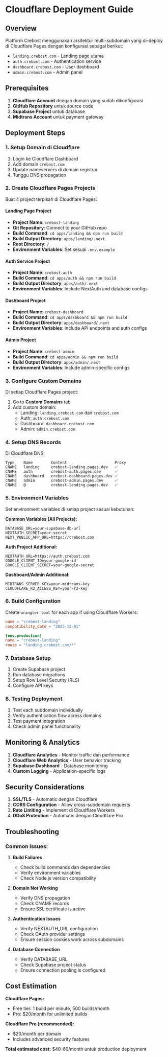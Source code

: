 # Cloudflare Deployment Guide

## Overview
Platform Crebost menggunakan arsitektur multi-subdomain yang di-deploy di Cloudflare Pages dengan konfigurasi sebagai berikut:

- `landing.crebost.com` - Landing page utama
- `auth.crebost.com` - Authentication service  
- `dashboard.crebost.com` - User dashboard
- `admin.crebost.com` - Admin panel

## Prerequisites

1. **Cloudflare Account** dengan domain yang sudah dikonfigurasi
2. **GitHub Repository** untuk source code
3. **Supabase Project** untuk database
4. **Midtrans Account** untuk payment gateway

## Deployment Steps

### 1. Setup Domain di Cloudflare

1. Login ke Cloudflare Dashboard
2. Add domain `crebost.com` 
3. Update nameservers di domain registrar
4. Tunggu DNS propagation

### 2. Create Cloudflare Pages Projects

Buat 4 project terpisah di Cloudflare Pages:

#### Landing Page Project
- **Project Name**: `crebost-landing`
- **Git Repository**: Connect to your GitHub repo
- **Build Command**: `cd apps/landing && npm run build`
- **Build Output Directory**: `apps/landing/.next`
- **Root Directory**: `/`
- **Environment Variables**: Set sesuai `.env.example`

#### Auth Service Project  
- **Project Name**: `crebost-auth`
- **Build Command**: `cd apps/auth && npm run build`
- **Build Output Directory**: `apps/auth/.next`
- **Environment Variables**: Include NextAuth and database configs

#### Dashboard Project
- **Project Name**: `crebost-dashboard` 
- **Build Command**: `cd apps/dashboard && npm run build`
- **Build Output Directory**: `apps/dashboard/.next`
- **Environment Variables**: Include API endpoints and auth configs

#### Admin Project
- **Project Name**: `crebost-admin`
- **Build Command**: `cd apps/admin && npm run build` 
- **Build Output Directory**: `apps/admin/.next`
- **Environment Variables**: Include admin-specific configs

### 3. Configure Custom Domains

Di setiap Cloudflare Pages project:

1. Go to **Custom Domains** tab
2. Add custom domain:
   - Landing: `landing.crebost.com` dan `crebost.com`
   - Auth: `auth.crebost.com`
   - Dashboard: `dashboard.crebost.com` 
   - Admin: `admin.crebost.com`

### 4. Setup DNS Records

Di Cloudflare DNS:

```
Type    Name        Content                     Proxy
CNAME   landing     crebost-landing.pages.dev   ✅
CNAME   auth        crebost-auth.pages.dev      ✅  
CNAME   dashboard   crebost-dashboard.pages.dev ✅
CNAME   admin       crebost-admin.pages.dev     ✅
CNAME   @           crebost-landing.pages.dev   ✅
```

### 5. Environment Variables

Set environment variables di setiap project sesuai kebutuhan:

**Common Variables (All Projects):**
```
DATABASE_URL=your-supabase-db-url
NEXTAUTH_SECRET=your-secret
NEXT_PUBLIC_APP_URL=https://crebost.com
```

**Auth Project Additional:**
```
NEXTAUTH_URL=https://auth.crebost.com
GOOGLE_CLIENT_ID=your-google-id
GOOGLE_CLIENT_SECRET=your-google-secret
```

**Dashboard/Admin Additional:**
```
MIDTRANS_SERVER_KEY=your-midtrans-key
CLOUDFLARE_R2_ACCESS_KEY=your-r2-key
```

### 6. Build Configuration

Create `wrangler.toml` for each app if using Cloudflare Workers:

```toml
name = "crebost-landing"
compatibility_date = "2023-12-01"

[env.production]
name = "crebost-landing"
route = "landing.crebost.com/*"
```

### 7. Database Setup

1. Create Supabase project
2. Run database migrations
3. Setup Row Level Security (RLS)
4. Configure API keys

### 8. Testing Deployment

1. Test each subdomain individually
2. Verify authentication flow across domains
3. Test payment integration
4. Check admin panel functionality

## Monitoring & Analytics

1. **Cloudflare Analytics** - Monitor traffic dan performance
2. **Cloudflare Web Analytics** - User behavior tracking  
3. **Supabase Dashboard** - Database monitoring
4. **Custom Logging** - Application-specific logs

## Security Considerations

1. **SSL/TLS** - Automatic dengan Cloudflare
2. **CORS Configuration** - Allow cross-subdomain requests
3. **Rate Limiting** - Implement di Cloudflare Workers
4. **DDoS Protection** - Automatic dengan Cloudflare Pro

## Troubleshooting

### Common Issues:

1. **Build Failures**
   - Check build commands dan dependencies
   - Verify environment variables
   - Check Node.js version compatibility

2. **Domain Not Working**
   - Verify DNS propagation
   - Check CNAME records
   - Ensure SSL certificate is active

3. **Authentication Issues**
   - Verify NEXTAUTH_URL configuration
   - Check OAuth provider settings
   - Ensure session cookies work across subdomains

4. **Database Connection**
   - Verify DATABASE_URL
   - Check Supabase project status
   - Ensure connection pooling is configured

## Cost Estimation

**Cloudflare Pages:**
- Free tier: 1 build per minute, 500 builds/month
- Pro: $20/month for unlimited builds

**Cloudflare Pro (recommended):**
- $20/month per domain
- Includes advanced security features

**Total estimated cost:** $40-60/month untuk production deployment
